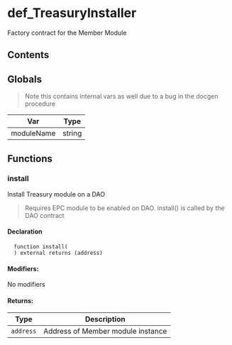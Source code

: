 # def_TreasuryInstaller


Factory contract for the Member Module


## Contents
<!-- START doctoc -->
<!-- END doctoc -->

## Globals

> Note this contains internal vars as well due to a bug in the docgen procedure

| Var | Type |
| --- | --- |
| moduleName | string |



## Functions

### install
Install Treasury module on a DAO 

> Requires EPC module to be enabled on DAO. install() is called by the DAO contract

#### Declaration
```solidity
  function install(
  ) external returns (address)
```

#### Modifiers:
No modifiers


#### Returns:
| Type | Description |
| --- | --- |
|`address` | Address of Member module instance



